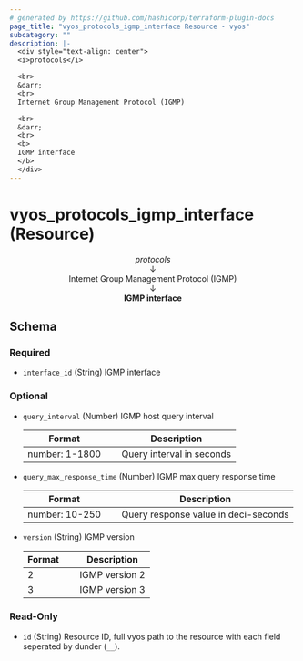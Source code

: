 ```yaml
---
# generated by https://github.com/hashicorp/terraform-plugin-docs
page_title: "vyos_protocols_igmp_interface Resource - vyos"
subcategory: ""
description: |-
  <div style="text-align: center">
  <i>protocols</i>

  <br>
  &darr;
  <br>
  Internet Group Management Protocol (IGMP)

  <br>
  &darr;
  <br>
  <b>
  IGMP interface
  </b>
  </div>
---
```


# vyos_protocols_igmp_interface (Resource)

<div style="text-align: center">
<i>protocols</i>

<br>
&darr;
<br>
Internet Group Management Protocol (IGMP)

<br>
&darr;
<br>
<b>
IGMP interface
</b>
</div>



<!-- schema generated by tfplugindocs -->
## Schema

### Required

- `interface_id` (String) IGMP interface

### Optional

- `query_interval` (Number) IGMP host query interval

    |  Format &emsp; | Description  |
    |----------|---------------|
    |  number: 1-1800  &emsp; |  Query interval in seconds  |
- `query_max_response_time` (Number) IGMP max query response time

    |  Format &emsp; | Description  |
    |----------|---------------|
    |  number: 10-250  &emsp; |  Query response value in deci-seconds  |
- `version` (String) IGMP version

    |  Format &emsp; | Description  |
    |----------|---------------|
    |  2  &emsp; |  IGMP version 2  |
    |  3  &emsp; |  IGMP version 3  |

### Read-Only

- `id` (String) Resource ID, full vyos path to the resource with each field seperated by dunder (`__`).
